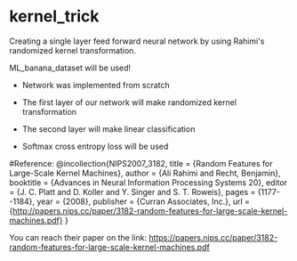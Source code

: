 # kernel_trick
Creating a single layer feed forward neural network by using Rahimi's randomized kernel transformation.


ML_banana_dataset will be used!

* Network was implemented from scratch

* The first layer of our network will make randomized kernel transformation

* The second layer will make linear classification

* Softmax cross entropy loss will be used


#Reference:
@incollection{NIPS2007_3182,
title = {Random Features for Large-Scale Kernel Machines},
author = {Ali Rahimi and Recht, Benjamin},
booktitle = {Advances in Neural Information Processing Systems 20},
editor = {J. C. Platt and D. Koller and Y. Singer and S. T. Roweis},
pages = {1177--1184},
year = {2008},
publisher = {Curran Associates, Inc.},
url = {http://papers.nips.cc/paper/3182-random-features-for-large-scale-kernel-machines.pdf}
}

You can reach their paper on the link:
https://papers.nips.cc/paper/3182-random-features-for-large-scale-kernel-machines.pdf
